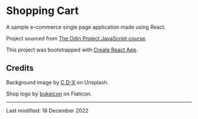 # Shopping Cart

A sample e-commerce single page application made using React.

Project sourced from [The Odin Project JavaScript course](https://www.theodinproject.com/lessons/node-path-javascript-shopping-cart).

This project was bootstrapped with [Create React App](https://github.com/facebook/create-react-app).

## Credits

Background image by [C D-X](https://unsplash.com/es/@cdx2?utm_source=unsplash&utm_medium=referral&utm_content=creditCopyText) on Unsplash.

Shop logo by [bukeicon](https://www.flaticon.com/free-stickers/shop) on Flaticon.

---

Last modified: 18 December 2022

